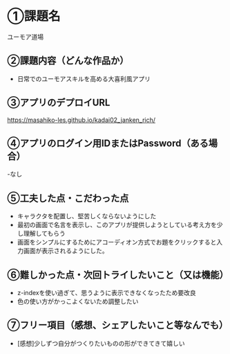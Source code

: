 # ①課題名
ユーモア道場

## ②課題内容（どんな作品か）
- 日常でのユーモアスキルを高める大喜利風アプリ

## ③アプリのデプロイURL
https://masahiko-les.github.io/kadai02_janken_rich/

## ④アプリのログイン用IDまたはPassword（ある場合）
-なし

## ⑤工夫した点・こだわった点
- キャラクタを配置し、堅苦しくならないようにした
- 最初の画面で名言を表示し、このアプリが提供しようとしている考え方を少し理解してもらう
- 画面をシンプルにするためにアコーディオン方式でお題をクリックすると入力画面が表示されるようにした。

## ⑥難しかった点・次回トライしたいこと（又は機能）
- z-indexを使い過ぎて、思うように表示できなくなったため要改良
- 色の使い方がかっこよくないため調整したい

## ⑦フリー項目（感想、シェアしたいこと等なんでも）
- [感想]少しずつ自分がつくりたいものの形ができてきて嬉しい
